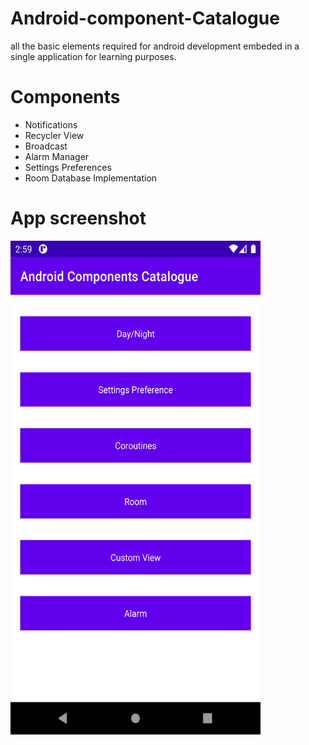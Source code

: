 # Android-component-Catalogue
all the basic elements required for android development embeded in a single application for learning purposes.

# Components 
- Notifications
- Recycler View
- Broadcast
- Alarm Manager
- Settings Preferences
- Room Database Implementation

# App screenshot
<img src="https://github.com/vikasvmane/Android-component-Catalogue/blob/main/main.png" width="400" height="790">
